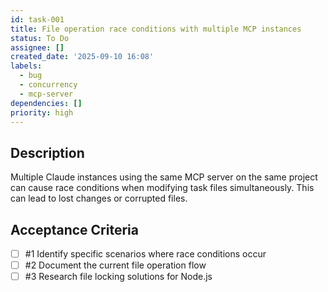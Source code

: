 ```yaml
---
id: task-001
title: File operation race conditions with multiple MCP instances
status: To Do
assignee: []
created_date: '2025-09-10 16:08'
labels:
  - bug
  - concurrency
  - mcp-server
dependencies: []
priority: high
---
```


## Description

Multiple Claude instances using the same MCP server on the same project can cause race conditions when modifying task files simultaneously. This can lead to lost changes or corrupted files.

## Acceptance Criteria
<!-- AC:BEGIN -->
- [ ] #1 Identify specific scenarios where race conditions occur
- [ ] #2 Document the current file operation flow
- [ ] #3 Research file locking solutions for Node.js
<!-- AC:END -->
